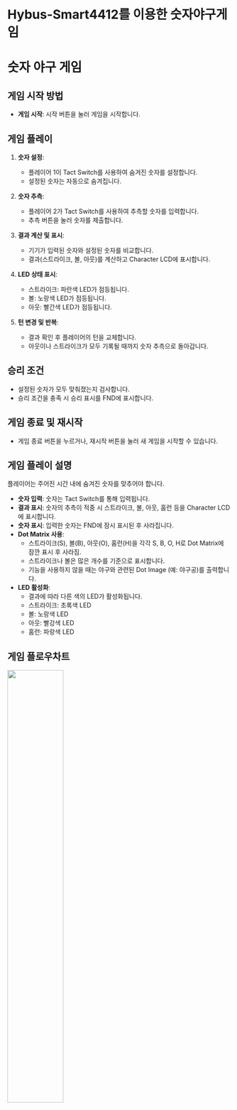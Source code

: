 # Hybus-Smart4412를 이용한 숫자야구게임

# 숫자 야구 게임

## 게임 시작 방법
- **게임 시작**: 시작 버튼을 눌러 게임을 시작합니다.

## 게임 플레이
1. **숫자 설정**:
   - 플레이어 1이 Tact Switch를 사용하여 숨겨진 숫자를 설정합니다.
   - 설정된 숫자는 자동으로 숨겨집니다.

2. **숫자 추측**:
   - 플레이어 2가 Tact Switch를 사용하여 추측할 숫자를 입력합니다.
   - 추측 버튼을 눌러 숫자를 제출합니다.

3. **결과 계산 및 표시**:
   - 기기가 입력된 숫자와 설정된 숫자를 비교합니다.
   - 결과(스트라이크, 볼, 아웃)를 계산하고 Character LCD에 표시합니다.

4. **LED 상태 표시**:
   - 스트라이크: 파란색 LED가 점등됩니다.
   - 볼: 노랑색 LED가 점등됩니다.
   - 아웃: 빨간색 LED가 점등됩니다.

5. **턴 변경 및 반복**:
   - 결과 확인 후 플레이어의 턴을 교체합니다.
   - 아웃이나 스트라이크가 모두 기록될 때까지 숫자 추측으로 돌아갑니다.

## 승리 조건
- 설정된 숫자가 모두 맞춰졌는지 검사합니다.
- 승리 조건을 충족 시 승리 표시를 FND에 표시합니다.

## 게임 종료 및 재시작
- 게임 종료 버튼을 누르거나, 재시작 버튼을 눌러 새 게임을 시작할 수 있습니다.

## 게임 플레이 설명
플레이어는 주어진 시간 내에 숨겨진 숫자를 맞추어야 합니다.

- **숫자 입력**: 숫자는 Tact Switch를 통해 입력됩니다.
- **결과 표시**: 숫자의 추측이 적중 시 스트라이크, 볼, 아웃, 홈런 등을 Character LCD에 표시합니다.
- **숫자 표시**: 입력한 숫자는 FND에 잠시 표시된 후 사라집니다.
- **Dot Matrix 사용**:
  - 스트라이크(S), 볼(B), 아웃(O), 홈런(H)을 각각 S, B, O, H로 Dot Matrix에 잠깐 표시 후 사라짐.
  - 스트라이크나 볼은 많은 개수를 기준으로 표시합니다.
  - 기능을 사용하지 않을 때는 야구와 관련된 Dot Image (예: 야구공)를 출력합니다.
- **LED 활성화**:
  - 결과에 따라 다른 색의 LED가 활성화됩니다.
  - 스트라이크: 초록색 LED
  - 볼: 노랑색 LED
  - 아웃: 빨강색 LED
  - 홈런: 파랑색 LED


## 게임 플로우차트
<img src="https://github.com/teitow/IoT_programming/blob/main/image/%EC%88%AB%EC%9E%90%EC%95%BC%EA%B5%AC%EA%B2%8C%EC%9E%84%ED%94%8C%EB%A1%9C%EC%9A%B0%EC%B0%A8%ED%8A%B8.drawio.png" width="50%" height="50%">


